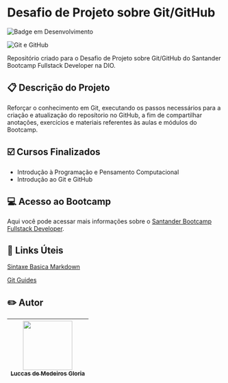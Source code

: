 # Desafio de Projeto sobre Git/GitHub
![Badge em Desenvolvimento](http://img.shields.io/static/v1?label=STATUS&message=EM%20DESENVOLVIMENTO&color=GREEN&style=for-the-badge)

![Git e GitHub](https://alyssonmach.github.io/Minicurso-Git-e-GitHub/img/5.png)

Repositório criado para o Desafio de Projeto sobre Git/GitHub do Santander Bootcamp Fullstack Developer na DIO.

## :clipboard: Descrição do Projeto
Reforçar o conhecimento em Git, executando os passos necessários para a criação e atualização do reposítorio no GitHub, a fim de compartilhar anotações, exercícios e materiais referentes às aulas e módulos do Bootcamp.

## :ballot_box_with_check: Cursos Finalizados
- Introdução à Programação e Pensamento Computacional
- Introdução ao Git e GitHub

## :computer: Acesso ao Bootcamp
Aqui você pode acessar mais informações sobre o [Santander Bootcamp Fullstack Developer](https://web.dio.me/track/santander-bootcamp-fullstack-developer).
 
## :page_facing_up: Links Úteis
[Sintaxe Basica Markdown](https://www.markdownguide.org/basic-syntax/)

[Git Guides](https://github.com/git-guides)

## :pencil2: Autor
| [<img src="https://avatars.githubusercontent.com/u/106994654?v=4" width=115><br><sub>Luccas de Medeiros Gloria</sub>](https://github.com/luccasmg) |
| :---: |